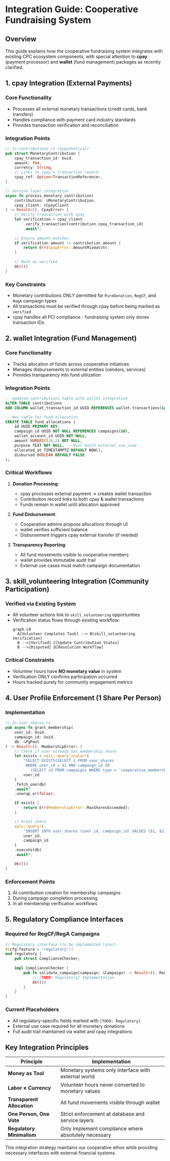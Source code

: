 # Integration Guide: Cooperative Fundraising System

## Overview
This guide explains how the cooperative fundraising system integrates with existing CPC ecosystem components, with special attention to **cpay** (payment processor) and **wallet** (fund management) packages as recently clarified.

## 1. cpay Integration (External Payments)

### Core Functionality
- Processes all external monetary transactions (credit cards, bank transfers)
- Handles compliance with payment card industry standards
- Provides transaction verification and reconciliation

### Integration Points
```rust
// In contributions.rs (hypothetical)
pub struct MonetaryContribution {
    cpay_transaction_id: Uuid,
    amount: f64,
    currency: String,
    // Links to cpay's transaction record
    cpay_ref: Option<TransactionReference>,
}

// Service layer integration
async fn process_monetary_contribution(
    contribution: &MonetaryContribution,
    cpay_client: &CpayClient
) -> Result<(), CpayError> {
    // Verify transaction with cpay
    let verification = cpay_client
        .verify_transaction(contribution.cpay_transaction_id)
        .await?;
    
    // Ensure amount matches
    if verification.amount != contribution.amount {
        return Err(CpayError::AmountMismatch);
    }
    
    // Mark as verified
    Ok(())
}
```

### Key Constraints
- Monetary contributions ONLY permitted for `PureDonation`, `RegCF`, and `RegA` campaign types
- All transactions must be verified through cpay before being marked as `verified`
- cpay handles all PCI compliance - fundraising system only stores transaction IDs

## 2. wallet Integration (Fund Management)

### Core Functionality
- Tracks allocation of funds across cooperative initiatives
- Manages disbursements to external entities (vendors, services)
- Provides transparency into fund utilization

### Integration Points
```sql
-- Updated contributions table with wallet integration
ALTER TABLE contributions 
ADD COLUMN wallet_transaction_id UUID REFERENCES wallet.transactions(id);

-- New table for fund allocation
CREATE TABLE fund_allocations (
    id UUID PRIMARY KEY,
    campaign_id UUID NOT NULL REFERENCES campaigns(id),
    wallet_account_id UUID NOT NULL,
    amount NUMERIC(18,2) NOT NULL,
    purpose TEXT NOT NULL, -- Must match external_use_case
    allocated_at TIMESTAMPTZ DEFAULT NOW(),
    disbursed BOOLEAN DEFAULT FALSE
);
```

### Critical Workflows
1. **Donation Processing**:
   - cpay processes external payment → creates wallet transaction
   - Contribution record links to both cpay & wallet transactions
   - Funds remain in wallet until allocation approved

2. **Fund Disbursement**:
   - Cooperative admins propose allocations through UI
   - wallet verifies sufficient balance
   - Disbursement triggers cpay external transfer (if needed)

3. **Transparency Reporting**:
   - All fund movements visible to cooperative members
   - wallet provides immutable audit trail
   - External use cases must match campaign documentation

## 3. skill_volunteering Integration (Community Participation)

### Verified via Existing System
- All volunteer actions link to `skill_volunteering` opportunities
- Verification status flows through existing workflow:
  ```mermaid
  graph LR
    A[Volunteer Completes Task] --> B(skill_volunteering Verification)
    B -->|Verified| C[Update Contribution Status]
    B -->|Disputed| D[Resolution Workflow]
  ```

### Critical Constraints
- Volunteer hours have **NO monetary value** in system
- Verification ONLY confirms participation occurred
- Hours tracked purely for community engagement metrics

## 4. User Profile Enforcement (1 Share Per Person)

### Implementation
```rust
// In user_shares.rs
pub async fn grant_membership(
    user_id: Uuid,
    campaign_id: Uuid,
    db: &PgPool
) -> Result<(), MembershipError> {
    // Check if user already has membership share
    let exists = sqlx::query_scalar!(
        "SELECT EXISTS(SELECT 1 FROM user_shares 
         WHERE user_id = $1 AND campaign_id IN 
           (SELECT id FROM campaigns WHERE type = 'cooperative_membership'))",
        user_id
    )
    .fetch_one(db)
    .await?
    .unwrap_or(false);

    if exists {
        return Err(MembershipError::MaxSharesExceeded);
    }

    // Grant share
    sqlx::query!(
        "INSERT INTO user_shares (user_id, campaign_id) VALUES ($1, $2)",
        user_id,
        campaign_id
    )
    .execute(db)
    .await?;

    Ok(())
}
```

### Enforcement Points
1. At contribution creation for membership campaigns
2. During campaign completion processing
3. In all membership verification workflows

## 5. Regulatory Compliance Interfaces

### Required for RegCF/RegA Campaigns
```rust
// Regulatory interface (to be implemented later)
#[cfg(feature = "regulatory")]
mod regulatory {
    pub struct ComplianceChecker;
    
    impl ComplianceChecker {
        pub fn validate_campaign(campaign: &Campaign) -> Result<(), RegulatoryError> {
            // [TODO: Regulatory] Implementation
            Ok(())
        }
    }
}
```

### Current Placeholders
- All regulatory-specific fields marked with `[TODO: Regulatory]`
- External use case required for all monetary donations
- Full audit trail maintained via wallet and cpay integrations

## Key Integration Principles

| Principle | Implementation |
|-----------|----------------|
| **Money as Tool** | Monetary systems only interface with external world |
| **Labor ≠ Currency** | Volunteer hours never converted to monetary values |
| **Transparent Allocation** | All fund movements visible through wallet |
| **One Person, One Vote** | Strict enforcement at database and service layers |
| **Regulatory Minimalism** | Only implement compliance where absolutely necessary |

This integration strategy maintains our cooperative ethos while providing necessary interfaces with external financial systems.